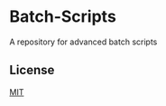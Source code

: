 # Batch-Scripts
A repository for advanced batch scripts


## License

[MIT](https://github.com/emilnes/Batch-Scripts/blob/master/LICENSE)
